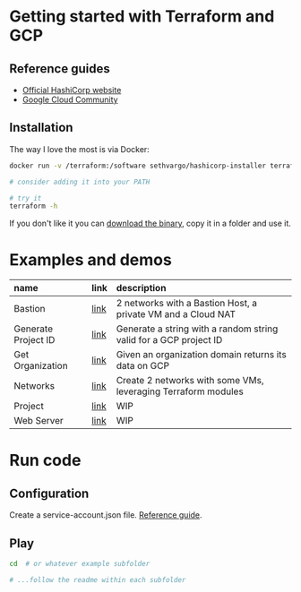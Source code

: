 # Getting started with Terraform and GCP

## Reference guides

-   [Official HashiCorp website](https://www.terraform.io/docs/providers/google/index.html)
-   [Google Cloud Community](https://cloud.google.com/community/tutorials/managing-gcp-projects-with-terraform)

## Installation

The way I love the most is via Docker:

```bash
docker run -v /terraform:/software sethvargo/hashicorp-installer terraform 0.12.8

# consider adding it into your PATH

# try it
terraform -h
```

If you don't like it you can [download the binary](https://www.terraform.io/downloads.html), copy it in a folder and use it. 

# Examples and demos

| name                | link                          | description                                                       |
| :------------------ | :---------------------------- | :---------------------------------------------------------------- |
| Bastion             | [link](./bastion)             | 2 networks with a Bastion Host, a private VM and a Cloud NAT      |
| Generate Project ID | [link](./generate-project-id) | Generate a string with a random string valid for a GCP project ID |
| Get Organization    | [link](./get-organization)    | Given an organization domain returns its data on GCP              |
| Networks            | [link](./networks)            | Create 2 networks with some VMs, leveraging Terraform modules     |
| Project             | [link](./project)             | WIP                                                               |
| Web Server          | [link](./web-server)          | WIP                                                               |

# Run code

## Configuration

Create a service-account.json file. [Reference guide](https://www.terraform.io/docs/providers/google/provider_reference.html).

## Play

```bash
cd  # or whatever example subfolder

# ...follow the readme within each subfolder
```